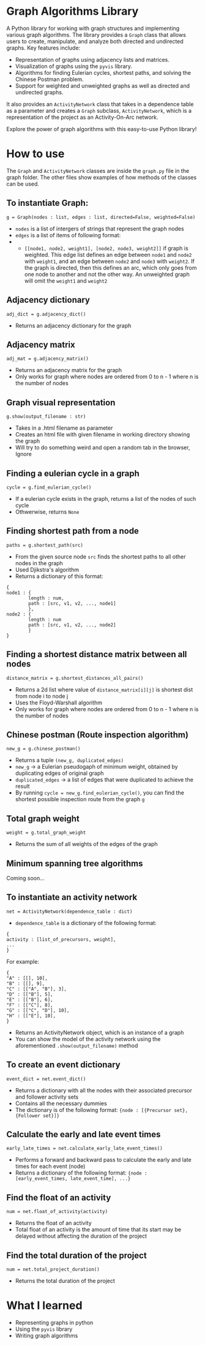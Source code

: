 # Graph Algorithms Library

A Python library for working with graph structures and implementing various graph algorithms. The library provides a `Graph` class that allows users to create, manipulate, and analyze both directed and undirected graphs. Key features include:

- Representation of graphs using adjacency lists and matrices.
- Visualization of graphs using the `pyvis` library.
- Algorithms for finding Eulerian cycles, shortest paths, and solving the Chinese Postman problem.
- Support for weighted and unweighted graphs as well as directed and undirected graphs.

It also provides an `ActivityNetwork` class that takes in a dependence table as a parameter and creates a `Graph` subclass, `ActivityNetwork`, which is a representation of the project as an Activity-On-Arc network. 

Explore the power of graph algorithms with this easy-to-use Python library!

# How to use

The `Graph` and `ActivityNetwork` classes are inside the `graph.py` file in the graph folder. The other files show examples of how methods of the classes can be used.

## To instantiate Graph:
`g = Graph(nodes : list, edges : list, directed=False, weighted=False)`

* `nodes` is a list of intergers of strings that represent the graph nodes
* `edges` is a list of items of following format: 
* * `[[node1, node2, weight1], [node2, node3, weight2]]` if graph is weighted. This edge list defines an edge between `node1` and `node2` with `weight1`, and an edge between `node2` and `node3` with `weight2`. If the graph is directed, then this defines an arc, which only goes from one node to another and not the other way. An unweighted graph will omit the `weight1` and `weight2`

## Adjacency dictionary
`adj_dict = g.adjacency_dict()`

* Returns an adjacency dictionary for the graph

## Adjacency matrix
`adj_mat = g.adjacency_matrix()`

* Returns an adjacency matrix for the graph
* Only works for graph where nodes are ordered from 0 to n - 1 where n is the number of nodes

## Graph visual representation
`g.show(output_filename : str)`

* Takes in a .html filename as parameter
* Creates an html file with given filename in working directory showing the graph
* Will try to do something weird and open a random tab in the browser, Ignore

## Finding a eulerian cycle in a graph
`cycle = g.find_eulerian_cycle()`

* If a eulerian cycle exists in the graph, returns a list of the nodes of such cycle
* Othwerwise, returns `None`

## Finding shortest path from a node
`paths = g.shortest_path(src)`

* From the given source node `src` finds the shortest paths to all other nodes in the graph
* Used Djikstra's algorithm
* Returns a dictionary of this format:
```
{
node1 : {
        length : num,
        path : [src, v1, v2, ..., node1]
        },
node2 : {
        length : num
        path : [src, v1, v2, ..., node2]
        }
}
```

## Finding a shortest distance matrix between all nodes
`distance_matrix = g.shortest_distances_all_pairs()`

* Returns a 2d list where value of `distance_matrix[i][j]` is shortest dist from node i to node j
* Uses the Floyd-Warshall algorithm
* Only works for graph where nodes are ordered from 0 to n - 1 where n is the number of nodes

## Chinese postman (Route inspection algorithm)
`new_g = g.chinese_postman()`

* Returns a tuple `(new_g, duplicated_edges)`
* `new_g` -> a Eulerian pseudogaph of minimum weight, obtained by duplicating edges of original graph
* `duplicated_edges` -> a list of edges that were duplicated to achieve the result
* By running `cycle = new_g.find_eulerian_cycle()`, you can find the shortest possible inspection route from the graph `g`

## Total graph weight
`weight = g.total_graph_weight`

* Returns the sum of all weights of the edges of the graph

## Minimum spanning tree algorithms
Coming soon...

## To instantiate an activity network
`net = ActivityNetwork(dependence_table : dict)`

* `dependence_table` is a dictionary of the following format:
```
{
activity : [list_of_precursors, weight],
...
}
```
For example:
```
{
"A" : [[], 10],
"B" : [[], 9],
"C" : [["A", "B"], 3],
"D" : [["B"], 5],
"E" : [["B"], 6],
"F" : [["C"], 8],
"G" : [["C", "D"], 10],
"H" : [["E"], 10],
}
```
* Returns an ActivityNetwork object, which is an instance of a graph
* You can show the model of the activity network using the aforementioned `.show(output_filename)` method

## To create an event dictionary
`event_dict = net.event_dict()`

* Returns a dictionary with all the nodes with their associated precursor and follower activity sets
* Contains all the necessary dummies
* The dictionary is of the following format:
`{node : [{Precursor set}, {Follower set}]}`

## Calculate the early and late event times
`early_late_times = net.calculate_early_late_event_times()`

* Performs a forward and backward pass to calculate the early and late times for each event (node)
* Returns a dictionary of the following format:
`{node : [early_event_times, late_event_time], ...}`

## Find the float of an activity
`num = net.float_of_activity(activity)`

* Returns the float of an activity
* Total float of an activity is the amount of time that its start may be delayed without affecting the duration of the project

## Find the total duration of the project
`num = net.total_project_duration()`

* Returns the total duration of the project

# What I learned

* Representing graphs in python
* Using the `pyvis` library
* Writing graph algorithms